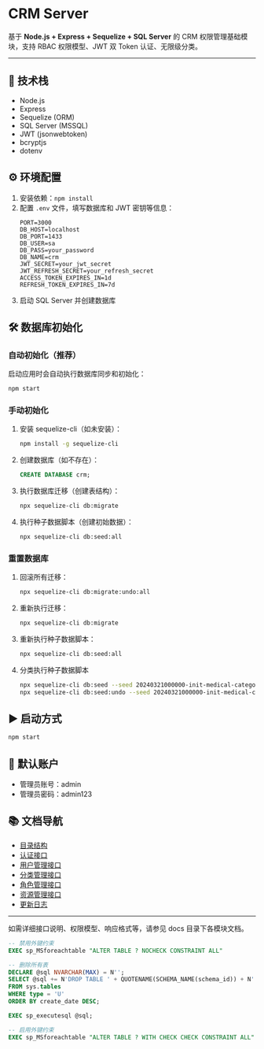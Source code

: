 # CRM Server

基于 **Node.js + Express + Sequelize + SQL Server** 的 CRM 权限管理基础模块，支持 RBAC 权限模型、JWT 双 Token 认证、无限级分类。

---

## 🚀 技术栈

- Node.js
- Express
- Sequelize (ORM)
- SQL Server (MSSQL)
- JWT (jsonwebtoken)
- bcryptjs
- dotenv

## ⚙️ 环境配置

1. 安装依赖：`npm install`
2. 配置 `.env` 文件，填写数据库和 JWT 密钥等信息：
   ```env
   PORT=3000
   DB_HOST=localhost
   DB_PORT=1433
   DB_USER=sa
   DB_PASS=your_password
   DB_NAME=crm
   JWT_SECRET=your_jwt_secret
   JWT_REFRESH_SECRET=your_refresh_secret
   ACCESS_TOKEN_EXPIRES_IN=1d
   REFRESH_TOKEN_EXPIRES_IN=7d
   ```
3. 启动 SQL Server 并创建数据库

## 🛠️ 数据库初始化

### 自动初始化（推荐）

启动应用时会自动执行数据库同步和初始化：

```bash
npm start
```

### 手动初始化

1. 安装 sequelize-cli（如未安装）：
   ```bash
   npm install -g sequelize-cli
   ```
2. 创建数据库（如不存在）：
   ```sql
   CREATE DATABASE crm;
   ```
3. 执行数据库迁移（创建表结构）：
   ```bash
   npx sequelize-cli db:migrate
   ```
4. 执行种子数据脚本（创建初始数据）：
   ```bash
   npx sequelize-cli db:seed:all
   ```

### 重置数据库

1. 回滚所有迁移：
   ```bash
   npx sequelize-cli db:migrate:undo:all
   ```
2. 重新执行迁移：
   ```bash
   npx sequelize-cli db:migrate
   ```
3. 重新执行种子数据脚本：

   ```bash
   npx sequelize-cli db:seed:all

   ```

4. 分类执行种子数据脚本

   ```bash
   npx sequelize-cli db:seed --seed 20240321000000-init-medical-categories.js
   npx sequelize-cli db:seed:undo --seed 20240321000000-init-medical-categories.js

   ```

## ▶️ 启动方式

```bash
npm start
```

## 👤 默认账户

- 管理员账号：admin
- 管理员密码：admin123

## 📚 文档导航

- [目录结构](docs/tree.md)
- [认证接口](docs/auth.md)
- [用户管理接口](docs/user.md)
- [分类管理接口](docs/category.md)
- [角色管理接口](docs/role.md)
- [资源管理接口](docs/resource.md)
- [更新日志](UPDATE.md)

---

如需详细接口说明、权限模型、响应格式等，请参见 docs 目录下各模块文档。

```sql
-- 禁用外键约束
EXEC sp_MSforeachtable "ALTER TABLE ? NOCHECK CONSTRAINT ALL"

-- 删除所有表
DECLARE @sql NVARCHAR(MAX) = N'';
SELECT @sql += N'DROP TABLE ' + QUOTENAME(SCHEMA_NAME(schema_id)) + N'.' + QUOTENAME(name) + N'; '
FROM sys.tables
WHERE type = 'U'
ORDER BY create_date DESC;

EXEC sp_executesql @sql;

-- 启用外键约束
EXEC sp_MSforeachtable "ALTER TABLE ? WITH CHECK CHECK CONSTRAINT ALL"
```
